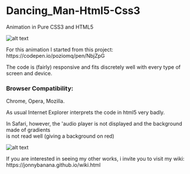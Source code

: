 # Dancing_Man-Html5-Css3
Animation in Pure CSS3 and HTML5


![alt text](https://media.giphy.com/media/KXsvOPCe4DdwK21Kgu/giphy.gif)

<p>For this animation I started from this project:
https://codepen.io/poziomq/pen/NbjZpG</p>

<p>The code is (fairly) responsive and fits discretely well with every type of screen and device.<p>


<h3>Browser Compatibility:</h3>
<p>Chrome, Opera, Mozilla.</p>

<p>As usual Internet Explorer interprets the code in html5 very badly.</p>

<p>In Safari, however, the 'audio player is not displayed and the background made of gradients </br>is not read well (giving a background on red)</p>


![alt text](https://i.imgur.com/jIwHlS3.jpg)

<p>If you are interested in seeing my other works, i invite you to visit my wiki:
https://jonnybanana.github.io/wiki.html</p>

